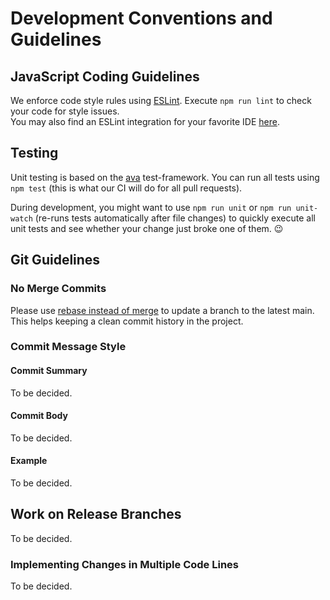 # Development Conventions and Guidelines

## JavaScript Coding Guidelines

We enforce code style rules using [ESLint](https://eslint.org). Execute `npm run lint` to check your code for style issues.  
You may also find an ESLint integration for your favorite IDE [here](https://eslint.org/docs/user-guide/integrations).

## Testing

Unit testing is based on the [ava](https://github.com/avajs/ava) test-framework. You can run all tests using `npm test` (this is what our CI will do for all pull requests).

During development, you might want to use `npm run unit` or `npm run unit-watch` (re-runs tests automatically after file changes) to quickly execute all unit tests and see whether your change just broke one of them. 😉

## Git Guidelines

### No Merge Commits

Please use [rebase instead of merge](https://www.atlassian.com/git/tutorials/merging-vs-rebasing) to update a branch to the latest main. This helps keeping a clean commit history in the project.

### Commit Message Style

#### Commit Summary

To be decided.

#### Commit Body

To be decided.

#### Example

To be decided.

## Work on Release Branches

To be decided.

### Implementing Changes in Multiple Code Lines

To be decided.
